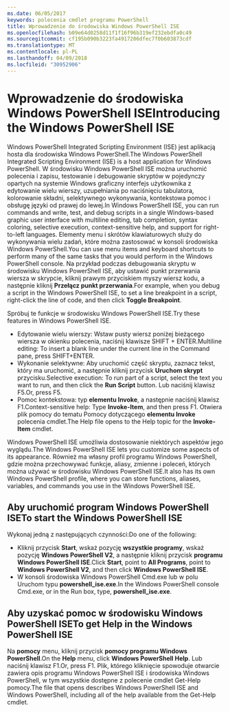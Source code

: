 ```yaml
---
ms.date: 06/05/2017
keywords: polecenia cmdlet programu PowerShell
title: Wprowadzenie do środowiska Windows PowerShell ISE
ms.openlocfilehash: b09e64d0258d11f1f16f96b319ef232ebdfa0c49
ms.sourcegitcommit: cf195b090b3223fa4917206dfec7f0b603873cdf
ms.translationtype: MT
ms.contentlocale: pl-PL
ms.lasthandoff: 04/09/2018
ms.locfileid: "30952906"
---
```

# <a name="introducing-the-windows-powershell-ise"></a><span data-ttu-id="ac96f-103">Wprowadzenie do środowiska Windows PowerShell ISE</span><span class="sxs-lookup"><span data-stu-id="ac96f-103">Introducing the Windows PowerShell ISE</span></span>

<span data-ttu-id="ac96f-104">Windows PowerShell Integrated Scripting Environment (ISE) jest aplikacją hosta dla środowiska Windows PowerShell.</span><span class="sxs-lookup"><span data-stu-id="ac96f-104">The Windows PowerShell Integrated Scripting Environment (ISE) is a host application for Windows PowerShell.</span></span> <span data-ttu-id="ac96f-105">W środowisku Windows PowerShell ISE można uruchomić polecenia i zapisu, testowanie i debugowanie skryptów w pojedynczy opartych na systemie Windows graficzny interfejs użytkownika z edytowanie wielu wierszy, uzupełniania po naciśnięciu tabulatora, kolorowanie składni, selektywnego wykonywania, kontekstowa pomoc i obsługę języki od prawej do lewej.</span><span class="sxs-lookup"><span data-stu-id="ac96f-105">In Windows PowerShell ISE, you can run commands and write, test, and debug scripts in a single Windows-based graphic user interface with multiline editing, tab completion, syntax coloring, selective execution, context-sensitive help, and support for right-to-left languages.</span></span> <span data-ttu-id="ac96f-106">Elementy menu i skrótów klawiaturowych służy do wykonywania wielu zadań, które można zastosować w konsoli środowiska Windows PowerShell.</span><span class="sxs-lookup"><span data-stu-id="ac96f-106">You can use menu items and keyboard shortcuts to perform many of the same tasks that you would perform in the Windows PowerShell console.</span></span> <span data-ttu-id="ac96f-107">Na przykład podczas debugowania skryptu w środowisku Windows PowerShell ISE, aby ustawić punkt przerwania wiersza w skrypcie, kliknij prawym przyciskiem myszy wiersz kodu, a następnie kliknij **Przełącz punkt przerwania**.</span><span class="sxs-lookup"><span data-stu-id="ac96f-107">For example, when you debug a script in the Windows PowerShell ISE, to set a line breakpoint in a script, right-click the line of code, and then click **Toggle Breakpoint**.</span></span>

<span data-ttu-id="ac96f-108">Spróbuj te funkcje w środowisku Windows PowerShell ISE.</span><span class="sxs-lookup"><span data-stu-id="ac96f-108">Try these features in Windows PowerShell ISE.</span></span>

- <span data-ttu-id="ac96f-109">Edytowanie wielu wierszy: Wstaw pusty wiersz poniżej bieżącego wiersza w okienku polecenia, naciśnij klawisze SHIFT + ENTER.</span><span class="sxs-lookup"><span data-stu-id="ac96f-109">Multiline editing: To insert a blank line under the current line in the Command pane, press SHIFT+ENTER.</span></span>
- <span data-ttu-id="ac96f-110">Wykonanie selektywne: Aby uruchomić część skryptu, zaznacz tekst, który ma uruchomić, a następnie kliknij przycisk **Uruchom skrypt** przycisku.</span><span class="sxs-lookup"><span data-stu-id="ac96f-110">Selective execution: To run part of a script, select the text you want to run, and then click the **Run Script** button.</span></span> <span data-ttu-id="ac96f-111">Lub naciśnij klawisz F5.</span><span class="sxs-lookup"><span data-stu-id="ac96f-111">Or, press F5.</span></span>
- <span data-ttu-id="ac96f-112">Pomoc kontekstowa: typ **elementu Invoke**, a następnie naciśnij klawisz F1.</span><span class="sxs-lookup"><span data-stu-id="ac96f-112">Context-sensitive help: Type **Invoke-Item**, and then press F1.</span></span> <span data-ttu-id="ac96f-113">Otwiera plik pomocy do tematu Pomocy dotyczącego **elementu Invoke** polecenia cmdlet.</span><span class="sxs-lookup"><span data-stu-id="ac96f-113">The Help file opens to the Help topic for the **Invoke-Item** cmdlet.</span></span>

<span data-ttu-id="ac96f-114">Windows PowerShell ISE umożliwia dostosowanie niektórych aspektów jego wyglądu.</span><span class="sxs-lookup"><span data-stu-id="ac96f-114">The Windows PowerShell ISE lets you customize some aspects of its appearance.</span></span> <span data-ttu-id="ac96f-115">Również ma własny profil programu Windows PowerShell, gdzie można przechowywać funkcje, aliasy, zmienne i poleceń, których można używać w środowisku Windows PowerShell ISE.</span><span class="sxs-lookup"><span data-stu-id="ac96f-115">It also has its own Windows PowerShell profile, where you can store functions, aliases, variables, and commands you use in the Windows PowerShell ISE.</span></span>

## <a name="to-start-the-windows-powershell-ise"></a><span data-ttu-id="ac96f-116">Aby uruchomić program Windows PowerShell ISE</span><span class="sxs-lookup"><span data-stu-id="ac96f-116">To start the Windows PowerShell ISE</span></span>

<span data-ttu-id="ac96f-117">Wykonaj jedną z następujących czynności:</span><span class="sxs-lookup"><span data-stu-id="ac96f-117">Do one of the following:</span></span>

- <span data-ttu-id="ac96f-118">Kliknij przycisk **Start**, wskaż pozycję **wszystkie programy**, wskaż pozycję **Windows PowerShell V2**, a następnie kliknij przycisk **programu Windows PowerShell ISE**.</span><span class="sxs-lookup"><span data-stu-id="ac96f-118">Click **Start**, point to **All Programs**, point to **Windows PowerShell V2**, and then click **Windows PowerShell ISE**.</span></span>
- <span data-ttu-id="ac96f-119">W konsoli środowiska Windows PowerShell Cmd.exe lub w polu Uruchom typu **powershell_ise.exe**.</span><span class="sxs-lookup"><span data-stu-id="ac96f-119">In the Windows PowerShell console Cmd.exe, or in the Run box, type, **powershell_ise.exe**.</span></span>

## <a name="to-get-help-in-the-windows-powershell-ise"></a><span data-ttu-id="ac96f-120">Aby uzyskać pomoc w środowisku Windows PowerShell ISE</span><span class="sxs-lookup"><span data-stu-id="ac96f-120">To get Help in the Windows PowerShell ISE</span></span>

<span data-ttu-id="ac96f-121">Na **pomocy** menu, kliknij przycisk **pomocy programu Windows PowerShell**.</span><span class="sxs-lookup"><span data-stu-id="ac96f-121">On the **Help** menu, click **Windows PowerShell Help**.</span></span> <span data-ttu-id="ac96f-122">Lub naciśnij klawisz F1.</span><span class="sxs-lookup"><span data-stu-id="ac96f-122">Or, press F1.</span></span> <span data-ttu-id="ac96f-123">Plik, którego kliknięcie spowoduje otwarcie zawiera opis programu Windows PowerShell ISE i środowiska Windows PowerShell, w tym wszystkie dostępne z polecenie cmdlet Get-Help pomocy.</span><span class="sxs-lookup"><span data-stu-id="ac96f-123">The file that opens describes Windows PowerShell ISE and Windows PowerShell, including all of the help available from the Get-Help cmdlet.</span></span>